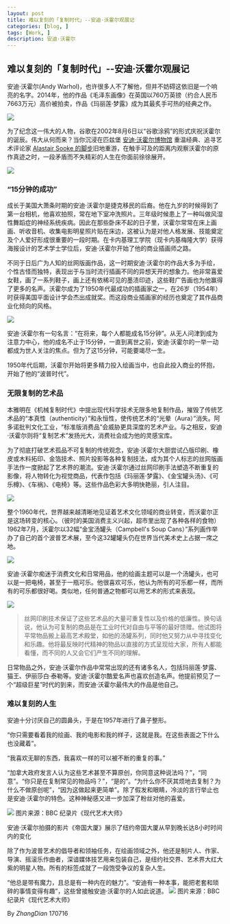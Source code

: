 ```yaml
---
layout: post
title: 难以复刻的「复制时代」--安迪·沃霍尔观展记
categories: [blog, ]
tags: [Work, ]
description: 安迪·沃霍尔
---
```


## 难以复刻的「复制时代」--安迪·沃霍尔观展记

安迪·沃霍尔(Andy Warhol)，也许很多人不了解他，但并不妨碍这依旧是一个响亮的名字。2014年，他的作品《毛泽东画像》在英国以760万英镑（约合人民币7663万元）高价被拍卖，作品《玛丽莲·梦露》成为其最炙手可热的经典之作。

![](https://ws3.sinaimg.cn/large/006tNc79ly1fhljd4yy7gj30k00b9qfp.jpg)

为了纪念这一伟大的人物，谷歌在2002年8月6日以“谷歌涂鸦”的形式庆祝沃霍尔的诞辰。伟大从何而来？当你沉浸在匹兹堡 [安迪·沃霍尔博物馆](https://www.warhol.org/) 重温经典、追寻艺术评论家 [Alastair Sooke 的脚步](http://www.bbc.co.uk/programmes/b00rrbdj)旧地重游，在触手可及的距离内观察沃霍尔的原作真迹之时，一段矛盾而不失精彩的人生在你面前徐徐展开。

![](https://ws2.sinaimg.cn/large/006tNc79ly1fhlkeq8yerj30k00b9k1n.jpg)

### “15分钟的成功”

成长于美国大萧条时期的安迪·沃霍尔是捷克移民的后裔。他在九岁的时候得到了第一台相机，他喜欢拍照，常在地下室冲洗照片。三年级时候患上了一种叫做风湿性舞蹈症的神经系统疾病。因此在那些卧床不起的日子里，沃霍尔常常在床上画画、听收音机、收集电影明星照片贴在床边，这被认为是对他人格发展、技能奠定及个人爱好形成很重要的一段时期。在卡内基理工学院（现卡内基梅隆大学）获得海报设计的艺术学士学位后，安迪·沃霍尔开始了他的商业插画师之路。

不同于日后广为人知的丝网版画作品，这一时期安迪·沃霍尔的作品大多为手绘，个性古怪而独特，表现出于与当时流行插画不同的异想天开的想象力。他非常喜爱女鞋，画了一系列鞋子，画上还有依稀可见的墨渍印迹，这些鞋广告画也为他赢得了更多的名声。沃霍尔成为了1950年代最成功的插画家之一，在26岁（1954年）时获得美国平面设计学会杰出成就奖。而这段商业插画家的经历也奠定了其作品商业化倾向的风格。

![](https://ws4.sinaimg.cn/large/006tNc79ly1fhlm6jguyjj30k00b978h.jpg)

安迪·沃霍尔有一句名言：“在将来，每个人都能成名15分钟”。从无人问津到成为注意力中心，他的成名不止于15分钟，一直到离世之前，安迪·沃霍尔的一举一动都成为世人关注的焦点。但为了这15分钟，可能要竭尽一生。

1950年代后期，沃霍尔开始将更多精力投入绘画当中，也自此投入商业的怀抱，开始了他的“波普时代”。

### 无限复制的艺术品

本雅明在《机械复制时代》中提出现代科学技术无限多地复制作品，摧毁了传统艺术品的“本真性（authenticity）”和永恒性，使传统艺术的“光晕（Aura）”消失。阿多诺批判文化工业，“标准版消费品”会威胁更具深度的艺术产业。与之相反，安迪·沃霍尔则将“复制艺术”发扬光大，消费社会成为他的灵感宝库。

为了彻底打破艺术孤品不可复制的传统观念，安迪·沃霍尔大胆尝试凸版印刷、橡皮或木料拓印、金箔技术、照片投影等各种复制技法，成为其个人标志的丝网版画手法作一度掀起了艺术界的潮流。安迪·沃霍尔通过丝网印刷手法塑造不断重复的影像，将人物转化为视觉商品，代表作包括《玛丽莲·梦露》、《金宝罐头汤》、《可乐樽》、《车祸》、《电椅》等。这些作品色彩大多明快艳丽，引人注目。

![](https://ws1.sinaimg.cn/large/006tNc79ly1fhlkqa9zh4j30k00b9tpt.jpg)

整个1960年代，世界越来越清晰地见证着艺术文化领域的商业转变，而沃霍尔正是这场转变的核心。（彼时的美国消费主义兴起，超市里出现了各种各样的食物）1962年7月，沃霍尔以32幅“金宝汤罐头（Campbell's Soup Cans）”系列画作举办了自己的首个波普艺术展，至今这32罐罐头仍在世界当代美术史上占据一席之地。

![](https://ws2.sinaimg.cn/large/006tNc79ly1fhlvavn6qzj30br06ota5.jpg)

安迪·沃霍尔痴迷于消费文化和日常用品，他的绘画主题可以是一个汤罐头，也可以是一把电椅，甚至于一瓶可乐。他很喜欢可乐，他认为所有的可乐都一样，而所有的可乐都很好喝。类似地，任何普通之物都可以用艺术的形式来表现。

![](https://ws3.sinaimg.cn/large/006tNc79ly1fhlmejum87j30zk0k0mys.jpg)

> 丝网印刷技术保证了这些艺术品的大量可重复性以及价格的低廉性。换句话说，他认为可复制的商品是在工业时代对自由与平等的最好馈赠。他试图将平常物品搬上最高艺术殿堂，如他的汤罐系列，同时他又努力从中寻找变化和乐趣。他将最反映时代精神的物品以直接的方式呈现给大家，所有人都能看懂，而不同的人又会它们产生不同的理解。

日常物品之外，安迪·沃霍尔作品中常常出现的还有诸多名人，包括玛丽莲·梦露、猫王、伊丽莎白·泰勒等。安迪·沃霍尔酷爱名声也喜欢创造名声。他提前预见了一个“超级巨星”时代的到来，而安迪·沃霍尔最伟大的作品是他自己。

### 难以复刻的人生

安迪十分讨厌自己的圆鼻头，于是在1957年进行了鼻子整形。

“你只需要看着我的绘画、我的电影和我的样子，这就是我。在这些表面之下什么也没藏着”。

“我喜欢无聊的东西，我喜欢一样的可以被不断的重复的事。”

“加拿大政府发言人认为这些艺术甚至不算原创，你同意这种说法吗？”，“同意”。“你只是在复制常见的物品吗？”，“是的”。“为什么你不厌其烦地去复制？为什么不做原创呢”，“因为这做起来更简单”。除了假发和眼睛，冷淡的言行举止也是安迪·沃霍尔的特色。这种神秘感又进一步加深了粉丝对他的喜爱。

![](https://ws1.sinaimg.cn/large/006tNc79ly1fhlt2w2xj3j30kb0egmyk.jpg)
图片来源：BBC 纪录片《现代艺术大师》

安迪·沃霍尔拍摄的影片《帝国大厦》展示了纽约帝国大厦从早到晚长达8小时时间内的变化

除了作为波普艺术的倡导者和领袖任务，在绘画领域之外，他还是制片人、作家、导演、摇滚乐作曲者，深谙媒体技艺用来包装自己，是纽约社交界、艺术界大红大紫的明星人物。所有的标签成就了一段饱受争议的复杂人生。

“他总是带有魔力，且总是有一种内在的魅力”。“安迪有一种本事，能把老套和琐碎的事情变得有趣”，这些曾接触安迪·沃霍尔的人如此说道。
![](https://ws3.sinaimg.cn/large/006tNc79ly1fhlx47odcgj30l80eiabx.jpg)
图片来源：BBC 纪录片《现代艺术大师》



By *ZhangDian* 170716